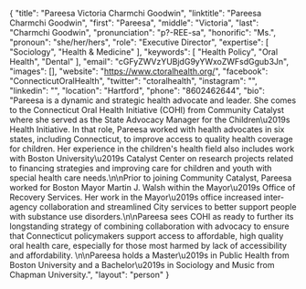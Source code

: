 {
  "title": "Pareesa Victoria Charmchi Goodwin",
  "linktitle": "Pareesa Charmchi Goodwin",
  "first": "Pareesa",
  "middle": "Victoria",
  "last": "Charmchi Goodwin",
  "pronunciation": "p?-REE-sa",
  "honorific": "Ms.",
  "pronoun": "she/her/hers",
  "role": "Executive Director",
  "expertise": [
    "Sociology",
    "Health & Medicine"
  ],
  "keywords": [
    "Health Policy",
    "Oral Health",
    "Dental"
  ],
  "email": "cGFyZWVzYUBjdG9yYWxoZWFsdGgub3Jn",
  "images": [],
  "website": "https://www.ctoralhealth.org/",
  "facebook": "ConnecticutOralHealth",
  "twitter": "ctoralhealth",
  "instagram": "",
  "linkedin": "",
  "location": "Hartford",
  "phone": "8602462644",
  "bio": "Pareesa is a dynamic and strategic health advocate and leader.  She comes to the Connecticut Oral Health Initiative (COHI) from Community Catalyst where she served as the State Advocacy Manager for the Children\u2019s Health Initiative.  In that role, Pareesa worked with health advocates in six states, including Connecticut, to improve access to quality health coverage for children. Her experience in the children's health field also includes work with Boston University\u2019s Catalyst Center on research projects related to financing strategies and improving care for children and youth with special health care needs.\n\nPrior to joining Community Catalyst, Pareesa worked for Boston Mayor Martin J. Walsh within the Mayor\u2019s Office of Recovery Services. Her work in the Mayor\u2019s office increased inter-agency collaboration and streamlined City services to better support people with substance use disorders.\n\nPareesa sees COHI as ready to further its longstanding strategy of combining collaboration with advocacy to ensure that Connecticut policymakers support access to affordable, high quality oral health care, especially for those most harmed by lack of accessibility and affordability. \n\nPareesa holds a Master\u2019s in Public Health from Boston University and a Bachelor\u2019s in Sociology and Music from Chapman University.",
  "layout": "person"
}
